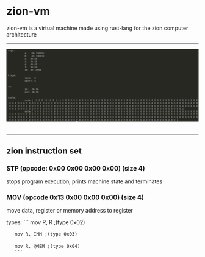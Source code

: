# zion-vm
zion-vm is a virtual machine made using rust-lang for the zion computer architecture

-----------------

<div align="center">
  <img src="https://github.com/jrabello/zion-vm/raw/master/img/state.png"><br><br>
</div>

-----------------

## zion instruction set
### STP (opcode: 0x00 0x00 0x00 0x00) (size 4)
stops program execution, prints machine state and terminates

### MOV (opcode 0x13 0x00 0x00 0x00) (size 4)
move data, register or memory address to register

types:
      ```
       mov R, R ;(type 0x02)

       mov R, IMM ;(type 0x03)

       mov R, @MEM ;(type 0x04)
       ```
